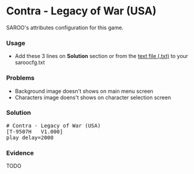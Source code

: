 # Contra - Legacy of War (USA)

SAROO's attributes configuration for this game.

### Usage

- Add these 3 lines on **Solution** section or from the [text file (.txt)](./config.txt) to your saroocfg.txt

### Problems

- Background image doesn't shows on main menu screen
- Characters image doens't shows on character selection screen

### Solution

<pre># Contra - Legacy of War (USA)
[T-9507H   V1.000]
play_delay=2000</pre>

### Evidence

TODO

